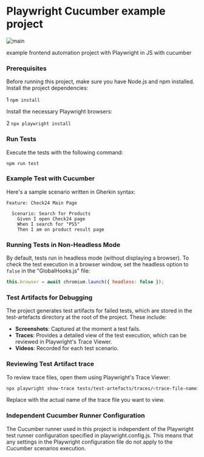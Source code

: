 # Playwright Cucumber example project
![main](https://github.com/Jose-Luis-Nunez/playwright-cucumber/actions/workflows/run_tests.yml/badge.svg?branch=main)

example frontend automation project with Playwright in JS with cucumber
### Prerequisites
Before running this project, make sure you have Node.js and npm installed.
Install the project dependencies:

1 `npm install`

Install the necessary Playwright browsers:

2 `npx playwright install `
### Run Tests
Execute the tests with the following command:

`npm run test`

### Example Test with Cucumber
Here's a sample scenario written in Gherkin syntax:


```gherkin
Feature: Check24 Main Page

  Scenario: Search for Products
    Given I open Check24 page
    When I search for "PS5"
    Then I am on product result page
```

### Running Tests in Non-Headless Mode
By default, tests run in headless mode (without displaying a browser). 
To check the test execution in a browser window, set the headless option to `false` in the "GlobalHooks.js" file:
```js
this.browser = await chromium.launch({ headless: false });
```

### Test Artifacts for Debugging
The project generates test artifacts for failed tests, which are stored in the test-artefacts directory at the root of the project. 
These include:

- **Screenshots**: Captured at the moment a test fails.
- **Traces**: Provides a detailed view of the test execution, which can be reviewed in Playwright's Trace Viewer.
- **Videos**: Recorded for each test scenario.

### Reviewing Test Artifact trace
To review trace files, open them using Playwright's Trace Viewer:

```sh
npx playwright show-trace tests/test-artefacts/traces/<trace-file-name>.zip
```
Replace <trace-file-name> with the actual name of the trace file you want to view.

### Independent Cucumber Runner Configuration
The Cucumber runner used in this project is independent of the Playwright test runner configuration specified in playwright.config.js. 
This means that any settings in the Playwright configuration file do not apply to the Cucumber scenarios execution.